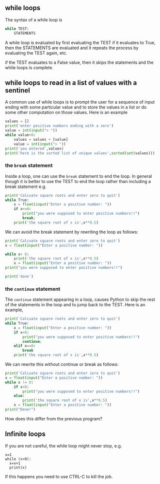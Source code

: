 ## while loops

The syntax of a while loop is
``` python
while TEST:
    STATEMENTS
```

A while loop is evaluated by first evaluating the TEST
if it evaluates to True, then the STATEMENTS are evaluated
and it repeats the process by evaluating the TEST again, etc.

if the TEST evaluates to a False value, then it skips the
statements and the while loops is complete.

## while loops to read in a list of values with a sentinel
A common use of while loops is to prompt the user for a sequence
of input ending with some particular value and to store the values
in a list or do some other computation on those values. Here is
an example

``` python
values = []
print('enter positive numbers ending with a zero')
value = int(input("> "))
while value>0:
    values = values + [value]
    value = int(input("> "))
print('you entered',values)
print('here is the sorted list of unique values',sorted(set(values)))
```

### the ```break``` statement
Inside a loop, one can use the ```break``` statement to end the loop.
In general though it is better to use the TEST to end the loop rather
than including a break statement
e.g.
``` python
print('Calcuate square roots and enter zero to quit')
while True:
    x = float(input("Enter a positive number: "))
    if x<=0:
        print("you were supposed to enter positive numbers!!")
        break;
    print('the square root of x is',x**0.5)
```
We can avoid the break statement by rewriting the loop as follows:
``` python
print('Calcuate square roots and enter zero to quit')
x = float(input("Enter a positive number: "))

while x> 0:
    print('the square root of x is',x**0.5)
    x = float(input("Enter a positive number: "))
print("you were supposed to enter positive numbers!!")

print('done')
```


### the ```continue``` statement
The ```continue``` statement appearing in a loop, causes Python to skip the
rest of the statements in the loop and to jump back to the TEST.
Here is an example,
``` python
print('Calcuate square roots and enter zero to quit')
while True:
    x = float(input("Enter a positive number: "))
    if x<0:
        print("you were supposed to enter positive numbers!!")
        continue;
    elif x==0:
        break
    print('the square root of x is',x**0.5)
```

We can rewrite this without continue or break as follows:
``` python
print('Calcuate square roots and enter zero to quit')
x = float(input("Enter a positive number: "))
while x != 0:
    if x<0:
        print("you were supposed to enter positive numbers!!")
    else:
        print('the square root of x is',x**0.5)
    x = float(input("Enter a positive number: "))
print("Done!")
```

How does this differ from the previous program?

## Infinite loops
If you are not careful, the while loop might never stop, e.g.
```
x=1
while (x>0):
  x=x+1
  print(x)
```
If this happens you need to use CTRL-C to kill the job.

